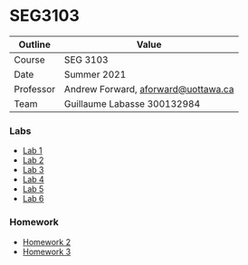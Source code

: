 # SEG3103

| Outline | Value |
| --- | --- |
| Course | SEG 3103 |
| Date | Summer 2021 |
| Professor | Andrew Forward, aforward@uottawa.ca |
| Team | Guillaume Labasse 300132984 |

### Labs 

* [Lab 1](lab01)
* [Lab 2](lab02)
* [Lab 3](lab03)
* [Lab 4](lab04)
* [Lab 5](lab05)
* [Lab 6](lab06)

### Homework

* [Homework 2](hw2-midnight)
* [Homework 3](hw3)
